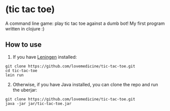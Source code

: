 # (tic tac toe)

A command line game: play tic tac toe against a dumb bot! My first program written in clojure :)

## How to use

1. If you have [Leningen](https://leiningen.org) installed:

```
git clone https://github.com/lovemedicine/tic-tac-toe.git
cd tic-tac-toe
lein run
```

2. Otherwise, if you have Java installed, you can clone the repo and run the uberjar:

```
git clone https://github.com/lovemedicine/tic-tac-toe.git
java -jar jar/tic-tac-toe.jar
```
